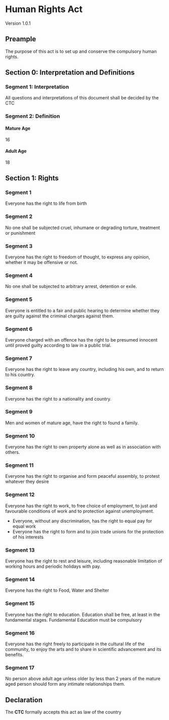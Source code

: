 # Human Rights Act
Version 1.0.1
## Preample
The purpose of this act is to set up and conserve the compulsory human rights.

## Section 0: Interpretation and Definitions
### Segment 1: Interpretation
All questions and interpretations of this document shall be decided by the CTC
### Segment 2: Definition
#### Mature Age
16

#### Adult Age
18

## Section 1: Rights

### Segment 1
Everyone has the right to life from birth

### Segment 2
No one shall be subjected cruel, inhumane or degrading torture, treatment or punishment

### Segment 3
Everyone has the right to freedom of thought, to express any opinion, whether it may be offensive or not.

### Segment 4
No one shall be subjected to arbitrary arrest, detention or exile.

### Segment 5
Everyone is entitled to a fair and public hearing to determine whether they are guilty against the criminal charges against them.

### Segment 6
Everyone charged with an offence has the right to be presumed innocent until proved guilty according to law in a public trial.

### Segment 7
Everyone has the right to leave any country, including his own, and to return to his country.

### Segment 8
Everyone has the right to a nationality and country.

### Segment 9
Men and women of mature age, have the right to found a family.

### Segment 10
Everyone has the right to own property alone as well as in association with others.

### Segment 11
Everyone has the right to organise and form peaceful assembly, to protest whatever they desire

### Segment 12
Everyone has the right to work, to free choice of employment, to just and favourable conditions of work and to protection against unemployment.
- Everyone, without any discrimination, has the right to equal pay for equal work
- Everyone has the right to form and to join trade unions for the protection of his interests

### Segment 13
Everyone has the right to rest and leisure, including reasonable limitation of working hours and periodic holidays with pay.

### Segment 14
Everyone has the right to Food, Water and Shelter

### Segment 15
Everyone has the right to education. Education shall be free, at least in the fundamental stages. Fundamental Education must be compulsory

### Segment 16
Everyone has the right freely to participate in the cultural life of the community, to enjoy the arts and to share in scientific advancement and its benefits.

### Segment 17
No person above adult age unless older by less than 2 years of the mature aged person should form any intimate relationships them.

## Declaration

The **CTC** formally accepts this act as law of the country
